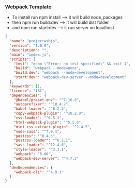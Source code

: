 ### Webpack Template

 - To install run npm install --> it will build node_packages
 - then npm run build:dev  --> it will build dist folder
 - and npm run start:dev --> it run server on localhost
```json
{
  "name": "projectwsbjs",
  "version": "1.0.0",
  "description": "",
  "main": "index.js",
  "scripts": {
    "test": "echo \"Error: no test specified\" && exit 1",
    "build": "webpack --mode=none",
    "build:dev": "webpack --mode=development",
    "start:dev": "webpack-dev-server --mode=development"
  },
  "keywords": [],
  "license": "ISC",
  "dependencies": {
    "@babel/preset-env": "^7.16.8",
    "autoprefixer": "^10.4.2",
    "babel-loader": "^8.2.3",
    "copy-webpack-plugin": "^10.2.0",
    "css-loader": "^6.5.1",
    "html-webpack-plugin": "^5.5.0",
    "mini-css-extract-plugin": "^2.4.5",
    "node-sass": "^7.0.1",
    "postcss": "^8.4.5",
    "postcss-loader": "^6.2.1",
    "sass-loader": "^12.4.0",
    "style-loader": "^3.3.1",
    "webpack": "5.66",
    "webpack-dev-server": "^4.7.3"
  },
  "devDependencies": {
    "webpack-cli": "^4.9.1"
  }
}
```